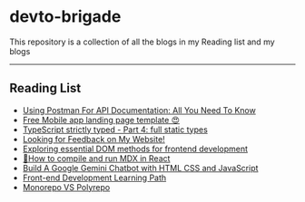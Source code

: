 # devto-brigade
This repository is a collection of all the blogs in my Reading list and my blogs

 <hr/> 

## Reading List

- [Using Postman For API Documentation: All You Need To Know](https://dev.to/dumebii/using-postman-for-api-documentation-all-you-need-to-know-2ap9)
- [Free Mobile app landing page template 😍](https://dev.to/paul_freeman/mobile-app-landing-page-3cac)
- [TypeScript strictly typed - Part 4: full static types](https://dev.to/cyrilletuzi/typescript-strictly-typed-part-4-full-static-types-8bc)
- [Looking for Feedback on My Website!](https://dev.to/novadesign/looking-for-feedback-on-my-website-39o2)
- [Exploring essential DOM methods for frontend development](https://dev.to/logrocket/exploring-essential-dom-methods-for-frontend-development-1c9b)
- [📂How to compile and run MDX in React](https://dev.to/brokarim/how-to-compile-and-run-mdx-in-react-9l)
- [Build A Google Gemini Chatbot with HTML CSS and JavaScript](https://dev.to/codingnepal/build-a-google-gemini-chatbot-with-html-css-and-javascript-434p)
- [Front-end Development Learning Path](https://dev.to/thekarlesi/front-end-development-learning-path-2g80)
- [Monorepo VS Polyrepo](https://dev.to/giteden/monorepo-vs-polyrepo-j9)
